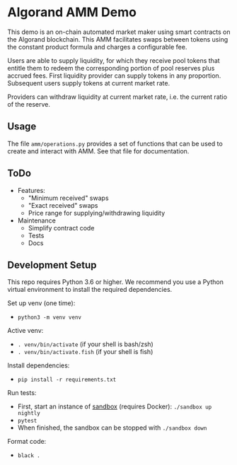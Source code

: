 # Algorand AMM Demo

This demo is an on-chain automated market maker using smart contracts on the Algorand blockchain. 
This AMM facilitates swaps between tokens using the constant product formula and charges a configurable fee.

Users are able to supply liquidity, for which they receive pool tokens that entitle them to redeem the corresponding portion of pool reserves plus accrued fees.
First liquidity provider can supply tokens in any proportion. Subsequent users supply tokens at current market rate.

Providers can withdraw liquidity at current market rate, i.e. the current ratio of the reserve.

## Usage

The file `amm/operations.py` provides a set of functions that can be used to create and interact
with AMM. See that file for documentation.

## ToDo
* Features:
    * "Minimum received" swaps
    * "Exact received" swaps
    * Price range for supplying/withdrawing liquidity
* Maintenance
    * Simplify contract code
    * Tests
    * Docs

## Development Setup

This repo requires Python 3.6 or higher. We recommend you use a Python virtual environment to install
the required dependencies.

Set up venv (one time):
 * `python3 -m venv venv`

Active venv:
 * `. venv/bin/activate` (if your shell is bash/zsh)
 * `. venv/bin/activate.fish` (if your shell is fish)

Install dependencies:
* `pip install -r requirements.txt`

Run tests:
* First, start an instance of [sandbox](https://github.com/algorand/sandbox) (requires Docker): `./sandbox up nightly`
* `pytest`
* When finished, the sandbox can be stopped with `./sandbox down`

Format code:
* `black .`
